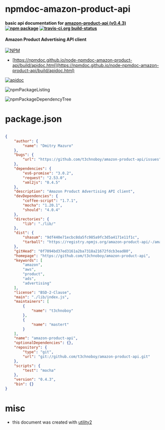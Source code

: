 # npmdoc-amazon-product-api

#### basic api documentation for  [amazon-product-api (v0.4.3)](https://github.com/t3chnoboy/amazon-product-api)  [![npm package](https://img.shields.io/npm/v/npmdoc-amazon-product-api.svg?style=flat-square)](https://www.npmjs.org/package/npmdoc-amazon-product-api) [![travis-ci.org build-status](https://api.travis-ci.org/npmdoc/node-npmdoc-amazon-product-api.svg)](https://travis-ci.org/npmdoc/node-npmdoc-amazon-product-api)

#### Amazon Product Advertising API client

[![NPM](https://nodei.co/npm/amazon-product-api.png?downloads=true&downloadRank=true&stars=true)](https://www.npmjs.com/package/amazon-product-api)

- [https://npmdoc.github.io/node-npmdoc-amazon-product-api/build/apidoc.html](https://npmdoc.github.io/node-npmdoc-amazon-product-api/build/apidoc.html)

[![apidoc](https://npmdoc.github.io/node-npmdoc-amazon-product-api/build/screenCapture.buildCi.browser.%252Ftmp%252Fbuild%252Fapidoc.html.png)](https://npmdoc.github.io/node-npmdoc-amazon-product-api/build/apidoc.html)

![npmPackageListing](https://npmdoc.github.io/node-npmdoc-amazon-product-api/build/screenCapture.npmPackageListing.svg)

![npmPackageDependencyTree](https://npmdoc.github.io/node-npmdoc-amazon-product-api/build/screenCapture.npmPackageDependencyTree.svg)



# package.json

```json

{
    "author": {
        "name": "Dmitry Mazuro"
    },
    "bugs": {
        "url": "https://github.com/t3chnoboy/amazon-product-api/issues"
    },
    "dependencies": {
        "es6-promise": "3.0.2",
        "request": "2.53.0",
        "xml2js": "0.4.5"
    },
    "description": "Amazon Product Advertising API client",
    "devDependencies": {
        "coffee-script": "1.7.1",
        "mocha": "1.20.1",
        "should": "4.0.4"
    },
    "directories": {
        "lib": "./lib/"
    },
    "dist": {
        "shasum": "9df440e71ecbc8da5fc985a9fc3d5a4171e11f1c",
        "tarball": "https://registry.npmjs.org/amazon-product-api/-/amazon-product-api-0.4.3.tgz"
    },
    "gitHead": "0f7094bd37ed3161a2ba7318a21672fdcb3ead80",
    "homepage": "https://github.com/t3chnoboy/amazon-product-api",
    "keywords": [
        "amazon",
        "aws",
        "product",
        "ads",
        "advertising"
    ],
    "license": "BSD-2-Clause",
    "main": "./lib/index.js",
    "maintainers": [
        {
            "name": "t3chnoboy"
        },
        {
            "name": "mastert"
        }
    ],
    "name": "amazon-product-api",
    "optionalDependencies": {},
    "repository": {
        "type": "git",
        "url": "git://github.com/t3chnoboy/amazon-product-api.git"
    },
    "scripts": {
        "test": "mocha"
    },
    "version": "0.4.3",
    "bin": {}
}
```



# misc
- this document was created with [utility2](https://github.com/kaizhu256/node-utility2)
